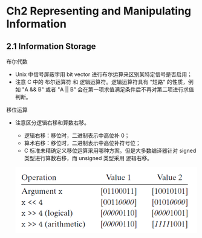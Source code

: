 # Ch2 Representing and Manipulating Information

## 2.1 Information Storage

布尔代数

* Unix 中信号屏蔽字用 bit vector 进行布尔运算来区别某特定信号是否启用；
* 注意 C 中的 布尔运算符 和 逻辑运算符。逻辑运算符具有 "短路" 的性质，例如 "A && B"  或者 "A || B" 会在第一项求值满足条件后不再对第二项进行求值判断。

移位运算

* 注意区分逻辑右移和算数右移。

    * 逻辑右移：移位时，二进制表示中高位补 0；
    * 算术右移：移位时，二进制表示中高位补符号位；
    * C 标准未精确定义移位运算采用哪种方案。但是大多数编译器针对 signed 类型进行算数右移，而 unsigned 类型采用 逻辑右移。

    ![image-20210930231510340](assets/image-20210930231510340.png)





